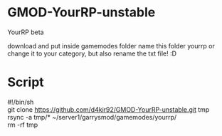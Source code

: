 # GMOD-YourRP-unstable
YourRP beta

download and put inside gamemodes folder
name this folder yourrp or change it to your category, but also rename the txt file! :D

# Script  
#!/bin/sh  
git clone https://github.com/d4kir92/GMOD-YourRP-unstable.git tmp  
rsync -a tmp/* ~/server1/garrysmod/gamemodes/yourrp/  
rm -rf tmp  
